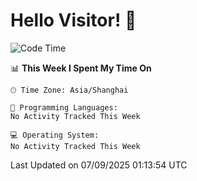 # Hello Visitor! 👋

<!--START_SECTION:waka-->
![Code Time](http://img.shields.io/badge/Code%20Time-445%20hrs%2046%20mins-blue)

📊 **This Week I Spent My Time On** 

```text
🕑︎ Time Zone: Asia/Shanghai

💬 Programming Languages: 
No Activity Tracked This Week

💻 Operating System: 
No Activity Tracked This Week
```


 Last Updated on 07/09/2025 01:13:54 UTC
<!--END_SECTION:waka-->
